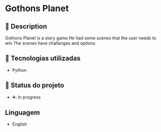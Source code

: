 # Gothons Planet

## :memo: Description
Gothons Planet is a story game
He had some scenes that the user needs to win
The scenes have challanges and options 

## :wrench: Tecnologias utilizadas
* Python

## :dart: Status do projeto
* ➕:  In progress

## Linguagem
* English
